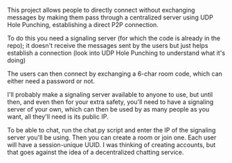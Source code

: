 This project allows people to directly connect without exchanging messages by making them pass through a centralized server using UDP Hole Punching, establishing a direct P2P connection.

To do this you need a signaling server (for which the code is already in the repo); it doesn't receive the messages sent by the users but just helps establish a connection (look into UDP Hole Punching to understand what it's doing)

The users can then connect by exchanging a 6-char room code, which can either need a password or not.

I'll probably make a signaling server available to anyone to use, but until then, and even then for your extra safety, you'll need to have a signaling server of your own, which can then be used by as many people as you want, all they'll need is its public IP.

To be able to chat, run the chat.py script and enter the IP of the signaling server you'll be using.
Then you can create a room or join one. 
Each user will have a session-unique UUID.
I was thinking of creating accounts, but that goes against the idea of a decentralized chatting service.
